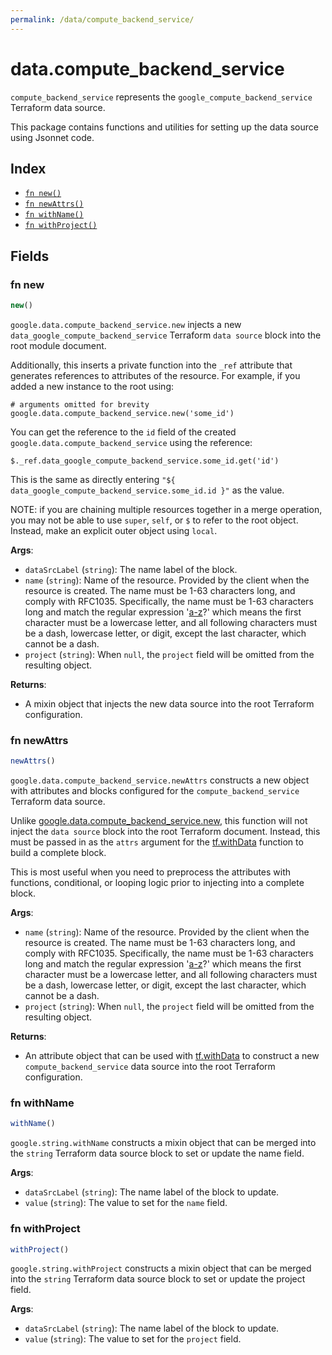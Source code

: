 ```yaml
---
permalink: /data/compute_backend_service/
---
```


# data.compute_backend_service

`compute_backend_service` represents the `google_compute_backend_service` Terraform data source.



This package contains functions and utilities for setting up the data source using Jsonnet code.


## Index

* [`fn new()`](#fn-new)
* [`fn newAttrs()`](#fn-newattrs)
* [`fn withName()`](#fn-withname)
* [`fn withProject()`](#fn-withproject)

## Fields

### fn new

```ts
new()
```


`google.data.compute_backend_service.new` injects a new `data_google_compute_backend_service` Terraform `data source`
block into the root module document.

Additionally, this inserts a private function into the `_ref` attribute that generates references to attributes of the
resource. For example, if you added a new instance to the root using:

    # arguments omitted for brevity
    google.data.compute_backend_service.new('some_id')

You can get the reference to the `id` field of the created `google.data.compute_backend_service` using the reference:

    $._ref.data_google_compute_backend_service.some_id.get('id')

This is the same as directly entering `"${ data_google_compute_backend_service.some_id.id }"` as the value.

NOTE: if you are chaining multiple resources together in a merge operation, you may not be able to use `super`, `self`,
or `$` to refer to the root object. Instead, make an explicit outer object using `local`.

**Args**:
  - `dataSrcLabel` (`string`): The name label of the block.
  - `name` (`string`): Name of the resource. Provided by the client when the resource is
created. The name must be 1-63 characters long, and comply with
RFC1035. Specifically, the name must be 1-63 characters long and match
the regular expression &#39;[a-z]([-a-z0-9]*[a-z0-9])?&#39; which means the
first character must be a lowercase letter, and all following
characters must be a dash, lowercase letter, or digit, except the last
character, which cannot be a dash.
  - `project` (`string`):  When `null`, the `project` field will be omitted from the resulting object.

**Returns**:
- A mixin object that injects the new data source into the root Terraform configuration.


### fn newAttrs

```ts
newAttrs()
```


`google.data.compute_backend_service.newAttrs` constructs a new object with attributes and blocks configured for the `compute_backend_service`
Terraform data source.

Unlike [google.data.compute_backend_service.new](#fn-new), this function will not inject the `data source`
block into the root Terraform document. Instead, this must be passed in as the `attrs` argument for the
[tf.withData](https://github.com/tf-libsonnet/core/tree/main/docs#fn-withdata) function to build a complete block.

This is most useful when you need to preprocess the attributes with functions, conditional, or looping logic prior to
injecting into a complete block.

**Args**:
  - `name` (`string`): Name of the resource. Provided by the client when the resource is
created. The name must be 1-63 characters long, and comply with
RFC1035. Specifically, the name must be 1-63 characters long and match
the regular expression &#39;[a-z]([-a-z0-9]*[a-z0-9])?&#39; which means the
first character must be a lowercase letter, and all following
characters must be a dash, lowercase letter, or digit, except the last
character, which cannot be a dash.
  - `project` (`string`):  When `null`, the `project` field will be omitted from the resulting object.

**Returns**:
  - An attribute object that can be used with [tf.withData](https://github.com/tf-libsonnet/core/tree/main/docs#fn-withdata) to construct a new `compute_backend_service` data source into the root Terraform configuration.


### fn withName

```ts
withName()
```

`google.string.withName` constructs a mixin object that can be merged into the `string`
Terraform data source block to set or update the name field.



**Args**:
  - `dataSrcLabel` (`string`): The name label of the block to update.
  - `value` (`string`): The value to set for the `name` field.


### fn withProject

```ts
withProject()
```

`google.string.withProject` constructs a mixin object that can be merged into the `string`
Terraform data source block to set or update the project field.



**Args**:
  - `dataSrcLabel` (`string`): The name label of the block to update.
  - `value` (`string`): The value to set for the `project` field.
